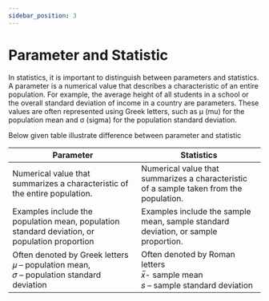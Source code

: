 ```yaml
---
sidebar_position: 3
---
```


# Parameter and Statistic
In statistics, it is important to distinguish between parameters and statistics. 
A parameter is a numerical value that describes a characteristic of an entire population. 
For example, the average height of all students in a school or the overall standard deviation of income in a country are parameters. 
These values are often represented using Greek letters, such as μ (mu) for the population mean and σ (sigma) for the population standard deviation.

Below given table illustrate difference between parameter and statistic


| **Parameter**                                                                                 | **Statistics**                                                                          |
|-----------------------------------------------------------------------------------------------|-----------------------------------------------------------------------------------------|
| Numerical value that summarizes a characteristic of the entire population.                    | Numerical value that summarizes a characteristic of a sample taken from the population. |
| Examples include the population mean, population standard deviation, or population proportion | Examples include the sample mean, sample standard deviation, or sample proportion.      |
| Often denoted by Greek letters <br/>𝜇 – population mean,<br/>𝜎 – population standard deviation  | Often denoted by Roman letters <br/> _x̅_- sample mean <br/>𝑠 – sample standard deviation |






